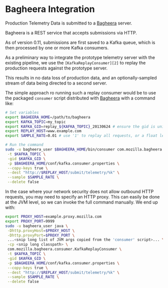 Bagheera Integration
====================

Production Telemetry Data is submitted to a [Bagheera][1] server.

Bagheera is a REST service that accepts submissions via HTTP.

As of version 0.11, submissions are first saved to a Kafka queue, which is then
processed by one or more Kafka consumers.

As a preliminary way to integrate the prototype telemetry server with the
existing pipeline, we use the `[KafkaReplayConsumer][2]` to replay the
production requests against the prototype server.

This results in no data loss of production data, and an optionally-sampled
stream of data being directed to a second server.

The simple approach ro running such a replay consumer would be to use the
packaged `consumer` script distributed with [Bagheera][1] with a command like:

```bash
# Set variables
export BAGHEERA_HOME=/path/to/bagheera
export KAFKA_TOPIC=my_topic
export KAFKA_GID=replay_${KAFKA_TOPIC}_20130624 # ensure the gid is unique to this consumer!
export REPLAY_HOST=www.example.com
export SAMPLE_RATE=0.01 # use '1' to replay all requests, or a float less than one to sample.

# Run the command
sudo -u bagheera_user $BAGHEERA_HOME/bin/consumer com.mozilla.bagheera.consumer.KafkaReplayConsumer \
 -t $KAFKA_TOPIC \
 -gid $KAFKA_GID \
 -p $BAGHEERA_HOME/conf/kafka.consumer.properties \
 --copy-keys true \
 --dest "http://$REPLAY_HOST/submit/telemetry/%k" \
 --sample $SAMPLE_RATE \
 --delete false
```

In the case where your network security does not allow outbound HTTP requests,
you may need to specify an HTTP proxy.  This can easily be done at the JVM
level, so we can invoke the full command manually.  We end up with:

```bash
export PROXY_HOST=example.proxy.mozilla.com
export PROXY_PORT=9999
sudo -u bagheera_user java \
 -Dhttp.proxyHost=$PROXY_HOST \
 -Dhttp.proxyPort=$PROXY_PORT \
 ...<snip long list of JVM args copied from the 'consumer' script>... \
 -cp <snip long classpath> \
 com.mozilla.bagheera.consumer.KafkaReplayConsumer \
 -t $KAFKA_TOPIC \
 -gid $KAFKA_GID \
 -p $BAGHEERA_HOME/conf/kafka.consumer.properties \
 --copy-keys true \
 --dest "http://$REPLAY_HOST/submit/telemetry/%k" \
 --sample $SAMPLE_RATE \
 --delete false
```

[1]: https://github.com/mozilla-metrics/bagheera "Bagheera"
[2]: https://github.com/mozilla-metrics/bagheera/blob/master/src/main/java/com/mozilla/bagheera/consumer/KafkaReplayConsumer.java "KafkaReplayConsumer"
